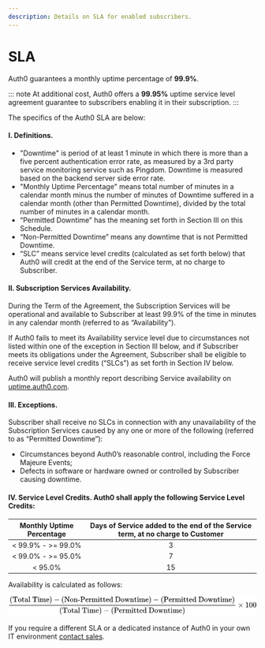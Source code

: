 ```yaml
---
description: Details on SLA for enabled subscribers.
---
```


# SLA

Auth0 guarantees a monthly uptime percentage of **99.9%**. 

::: note
At additional cost, Auth0 offers a __99.95%__ uptime service level agreement guarantee to subscribers enabling it in their subscription.
:::

The specifics of the Auth0 SLA are below:

#### I. Definitions.
* "Downtime" is period of at least 1 minute in which there is more than a five percent authentication error rate, as measured by a 3rd party service monitoring service such as Pingdom. Downtime is measured based on the backend server side error rate.
* "Monthly Uptime Percentage" means total number of minutes in a calendar month minus the number of minutes of Downtime suffered in a calendar month (other than Permitted Downtime), divided by the total number of minutes in a calendar month.
* “Permitted Downtime” has the meaning set forth in Section III on this Schedule.
* “Non-Permitted Downtime” means any downtime that is not Permitted Downtime.
* “SLC” means service level credits (calculated as set forth below) that Auth0 will credit at the end of the Service term, at no charge to Subscriber.

#### II.  Subscription Services Availability.

During the Term of the Agreement, the Subscription Services will be operational and available to Subscriber at least 99.9% of the time in minutes in any calendar month (referred to as “Availability”).

If Auth0 fails to meet its Availability service level due to circumstances not listed within one of the exception in Section III below, and if Subscriber meets its obligations under the Agreement, Subscriber shall be eligible to receive service level credits (“SLCs”) as set forth in Section IV below.

Auth0 will publish a monthly report describing Service availability on [uptime.auth0.com](http://uptime.auth0.com/749624).

#### III. Exceptions.

Subscriber shall receive no SLCs in connection with any unavailability of the Subscription Services caused by any one or more of the following (referred to as “Permitted Downtime”):

* Circumstances beyond Auth0’s reasonable control, including the Force Majeure Events;
* Defects in software or hardware owned or controlled by Subscriber causing downtime.

#### IV.  Service Level Credits.  Auth0 shall apply the following Service Level Credits:

| Monthly Uptime Percentage | Days of Service added to the end of the Service term, at no charge to Customer |
| :---: | :---: |
| < 99.9% - >= 99.0% | 3 |
| < 99.0%  - >= 95.0% | 7 |
| < 95.0% | 15 |

Availability is calculated as follows:

![](/media/articles/sla/availability.svg)

If you require a different SLA or a dedicated instance of Auth0 in your own IT environment [contact sales](https://auth0.com/?contact=true).

